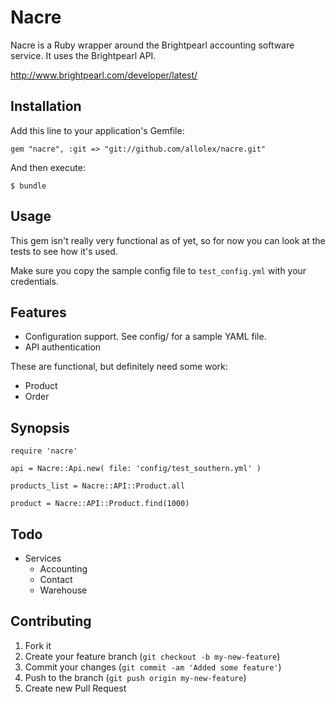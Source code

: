 # Nacre

Nacre is a Ruby wrapper around the Brightpearl accounting software service. It
uses the Brightpearl API.

http://www.brightpearl.com/developer/latest/

## Installation

Add this line to your application's Gemfile:

    gem "nacre", :git => "git://github.com/allolex/nacre.git"

And then execute:

    $ bundle

## Usage

This gem isn't really very functional as of yet, so for now you can look
at the tests to see how it's used.

Make sure you copy the sample config file to `test_config.yml` with your credentials.

## Features

- Configuration support. See config/ for a sample YAML file.
- API authentication

These are functional, but definitely need some work:

- Product
- Order

## Synopsis

    require 'nacre'

    api = Nacre::Api.new( file: 'config/test_southern.yml' )

    products_list = Nacre::API::Product.all

    product = Nacre::API::Product.find(1000)

## Todo

- Services
  - Accounting
  - Contact
  - Warehouse

## Contributing

1. Fork it
2. Create your feature branch (`git checkout -b my-new-feature`)
3. Commit your changes (`git commit -am 'Added some feature'`)
4. Push to the branch (`git push origin my-new-feature`)
5. Create new Pull Request
